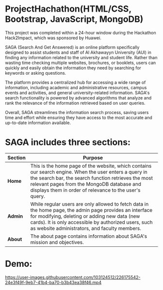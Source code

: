 # ProjectHachathon(HTML/CSS, Bootstrap, JavaScript, MongoDB)

This project was completed within a 24-hour window during the Hackathon Hack2Impact, which was sponsored by Huawei.

SAGA (Search And Get Answered) is an online platform specifically designed to assist students and staff of Al Akhawayyn University (AUI) in finding any information related to the university and student life. Rather than wasting time checking multiple websites, brochures, or booklets, users can quickly and easily obtain the information they need by searching for keywords or asking questions.

The platform provides a centralized hub for accessing a wide range of information, including academic and administrative resources, campus events and activities, and general university-related information. SAGA's search functionality is powered by advanced algorithms that analyze and rank the relevance of the information retrieved based on user queries.

Overall, SAGA streamlines the information search process, saving users time and effort while ensuring they have access to the most accurate and up-to-date information available.

# SAGA includes three sections:
| Section | Purpose |
|---------------------|----------|
| **Home** | This is the home page of the website, which contains our search engine. When the user enters a query in the search bar, the search function retrieves the most relevant pages from the MongoDB database and displays them in order of relevance to the user's query. |
| **Admin** | While regular users are only allowed to fetch data in the home page, the admin page provides an interface for modifying, deleting or adding new data (new cards). It is only accessible by authorized users, such as website administrators, and faculty members. |
| **About** | The about page contains information about SAGA's mission and objectives. |

# Demo:

https://user-images.githubusercontent.com/103124512/226175542-24e3f49f-9eb7-41b4-ba70-b3b43ea38f46.mp4

